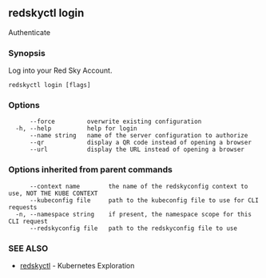 ## redskyctl login

Authenticate

### Synopsis

Log into your Red Sky Account.

```
redskyctl login [flags]
```

### Options

```
      --force         overwrite existing configuration
  -h, --help          help for login
      --name string   name of the server configuration to authorize
      --qr            display a QR code instead of opening a browser
      --url           display the URL instead of opening a browser
```

### Options inherited from parent commands

```
      --context name        the name of the redskyconfig context to use, NOT THE KUBE CONTEXT
      --kubeconfig file     path to the kubeconfig file to use for CLI requests
  -n, --namespace string    if present, the namespace scope for this CLI request
      --redskyconfig file   path to the redskyconfig file to use
```

### SEE ALSO

* [redskyctl](redskyctl.md)	 - Kubernetes Exploration

